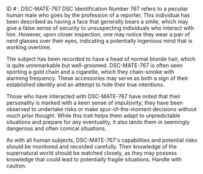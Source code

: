 ID # : DSC-MATE-767
DSC Identification Number 767 refers to a peculiar human male who goes by the profession of a reporter. This individual has been described as having a face that generally bears a smile, which may give a false sense of security to unsuspecting individuals who interact with him. However, upon closer inspection, one may notice they wear a pair of nerd glasses over their eyes, indicating a potentially ingenious mind that is working overtime.

The subject has been recorded to have a head of normal blonde hair, which is quite unremarkable but well-groomed. DSC-MATE-767 is often seen sporting a gold chain and a cigarette, which they chain-smoke with alarming frequency. These accessories may serve as both a sign of their established identity and an attempt to hide their true intentions.

Those who have interacted with DSC-MATE-767 have noted that their personality is marked with a keen sense of impulsivity; they have been observed to undertake risks or make spur-of-the-moment decisions without much prior thought. While this trait helps them adapt to unpredictable situations and prepare for any eventuality, it also lands them in seemingly dangerous and often comical situations.

As with all human subjects, DSC-MATE-767's capabilities and potential risks should be monitored and recorded carefully. Their knowledge of the supernatural world should be watched closely, as they may possess knowledge that could lead to potentially fragile situations. Handle with caution.
